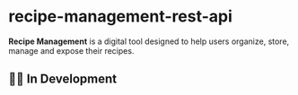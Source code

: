 # recipe-management-rest-api
__Recipe Management__ is a digital tool designed to help users organize, store, manage and expose their recipes.

## 🧑‍💻 In Development